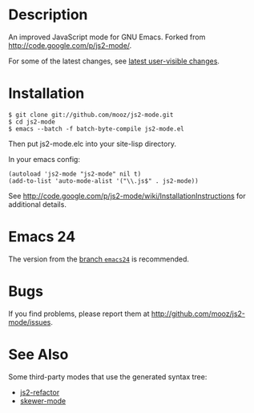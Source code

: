Description
======

An improved JavaScript mode for GNU Emacs. Forked from <http://code.google.com/p/js2-mode/>.

For some of the latest changes, see [latest user-visible changes](https://github.com/mooz/js2-mode/wiki/Latest-user-visible-changes).

Installation
======

    $ git clone git://github.com/mooz/js2-mode.git
    $ cd js2-mode
    $ emacs --batch -f batch-byte-compile js2-mode.el

Then put js2-mode.elc into your site-lisp directory.

In your emacs config:

    (autoload 'js2-mode "js2-mode" nil t)
    (add-to-list 'auto-mode-alist '("\\.js$" . js2-mode))

See <http://code.google.com/p/js2-mode/wiki/InstallationInstructions> for
additional details.

Emacs 24
========

The version from the [branch `emacs24`](https://github.com/mooz/js2-mode/tree/emacs24) is recommended.

Bugs
====

If you find problems, please report them at <http://github.com/mooz/js2-mode/issues>.

See Also
======

Some third-party modes that use the generated syntax tree:

* [js2-refactor](https://github.com/magnars/js2-refactor.el)
* [skewer-mode](https://github.com/skeeto/skewer-mode)
